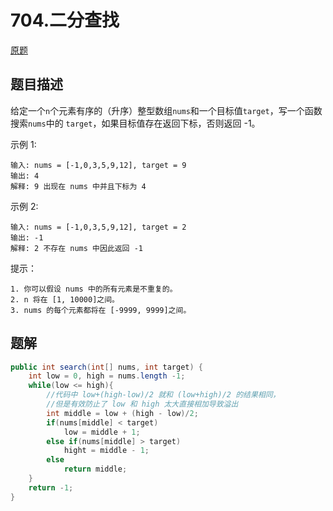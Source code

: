 # 704.二分查找

[原题](https://leetcode-cn.com/problems/binary-search/)

## 题目描述

给定一个`n`个元素有序的（升序）整型数组`nums`和一个目标值`target`，写一个函数搜索`nums`中的 `target`，如果目标值存在返回下标，否则返回 -1。

示例 1:

```text
输入: nums = [-1,0,3,5,9,12], target = 9
输出: 4
解释: 9 出现在 nums 中并且下标为 4
```

示例 2:

```text
输入: nums = [-1,0,3,5,9,12], target = 2
输出: -1
解释: 2 不存在 nums 中因此返回 -1
```

提示：

```text
1. 你可以假设 nums 中的所有元素是不重复的。
2. n 将在 [1, 10000]之间。
3. nums 的每个元素都将在 [-9999, 9999]之间。
```

## 题解

```java
public int search(int[] nums, int target) {
    int low = 0, high = nums.length -1;
    while(low <= high){
        //代码中 low+(high-low)/2 就和 (low+high)/2 的结果相同，
        //但是有效防止了 low 和 high 太大直接相加导致溢出
        int middle = low + (high - low)/2;
        if(nums[middle] < target)
            low = middle + 1;
        else if(nums[middle] > target)
            hight = middle - 1;
        else 
            return middle;
    }
    return -1;
}
```

